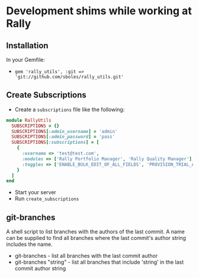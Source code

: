 # Development shims while working at Rally

## Installation
In your Gemfile:

* `gem 'rally_utils', :git => 'git://github.com/sboles/rally_utils.git'`

## Create Subscriptions
* Create a `subscriptions` file like the following:

```ruby
module RallyUtils
  SUBSCRIPTIONS = {}
  SUBSCRIPTIONS[:admin_username] = 'admin'
  SUBSCRIPTIONS[:admin_password] = 'pass'
  SUBSCRIPTIONS[:subscriptions] = [
    {
      :username => 'test@test.com',
      :modules => ['Rally Portfolio Manager', 'Rally Quality Manager'],
      :toggles => ['ENABLE_BULK_EDIT_OF_ALL_FIELDS', 'PROVISION_TRIAL_AND_COMMUNITY_IN_PROD']
    }
  ]
end
```
* Start your server
* Run `create_subscriptions`

## git-branches
A shell script to list branches with the authors of the last commit. A name can be supplied 
to find all branches where the last commit's author string includes the name.

* git-branches - list all branches with the last commit author
* git-branches "string" - list all branches that include 'string' in the last commit author string   

